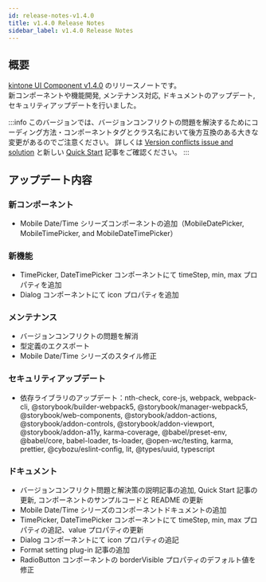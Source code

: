 ```yaml
---
id: release-notes-v1.4.0
title: v1.4.0 Release Notes
sidebar_label: v1.4.0 Release Notes
---
```


## 概要

[kintone UI Component v1.4.0](https://github.com/kintone-labs/kintone-ui-component/releases/tag/v1.4.0) のリリースノートです。<br/>
新コンポーネントや機能開発, メンテナンス対応, ドキュメントのアップデート, セキュリティアップデートを行いました。

:::info
このバージョンでは、バージョンコンフリクトの問題を解決するためにコーディング方法・コンポーネントタグとクラス名において後方互換のある大きな変更があるのでご注意ください。
詳しくは [Version conflicts issue and solution](../guides/version-conflicts-issue-solution.md) と新しい [Quick Start](../getting-started/quick-start) 記事をご確認ください。
:::
## アップデート内容
### 新コンポーネント
- Mobile Date/Time シリーズコンポーネントの追加（MobileDatePicker, MobileTimePicker, and MobileDateTimePicker）
### 新機能
- TimePicker, DateTimePicker コンポーネントにて timeStep, min, max プロパティを追加
- Dialog コンポーネントにて icon プロパティを追加
### メンテナンス
- バージョンコンフリクトの問題を解消
- 型定義のエクスポート
- Mobile Date/Time シリーズのスタイル修正
### セキュリティアップデート
- 依存ライブラリのアップデート：nth-check, core-js, webpack, webpack-cli, @storybook/builder-webpack5, @storybook/manager-webpack5, @storybook/web-components, @storybook/addon-actions, @storybook/addon-controls, @storybook/addon-viewport, @storybook/addon-a11y, karma-coverage, @babel/preset-env, @babel/core, babel-loader, ts-loader, @open-wc/testing, karma, prettier, @cybozu/eslint-config, lit, @types/uuid, typescript

### ドキュメント
- バージョンコンフリクト問題と解決策の説明記事の追加, Quick Start 記事の更新, コンポーネントのサンプルコードと README の更新
- Mobile Date/Time シリーズのコンポーネントドキュメントの追加
- TimePicker, DateTimePicker コンポーネントにて timeStep, min, max プロパティの追記、value プロパティの更新
- Dialog コンポーネントにて icon プロパティの追記
- Format setting plug-in 記事の追加
- RadioButton コンポーネントの borderVisible プロパティのデフォルト値を修正